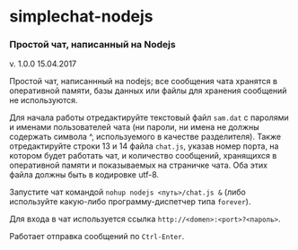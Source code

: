 # simplechat-nodejs
### Простой чат, написанный на Nodejs

v. 1.0.0 15.04.2017

Простой чат, написаннный на nodejs; все сообщения чата хранятся в оперативной памяти, базы данных или файлы для хранения сообщений не используются.

Для начала работы отредактируйте текстовый файл `sam.dat` с паролями и именами пользователей чата (ни пароли, ни имена не должны содержать символа ^, используемого в качестве разделителя). Также отредактируйте строки 13 и 14 файла `chat.js`, указав номер порта, на котором будет работать чат, и количество сообщений, хранящихся в оперативной памяти и показываемых на страничке чата. Оба этих файла должны быть в кодировке utf-8.

Запустите чат командой `nohup nodejs <путь>/chat.js &` (либо используйте какую-либо программу-диспетчер типа `forever`).

Для входа в чат используется ссылка `http://<domen>:<port>?<пароль>`.

Работает отправка сообщений по `Ctrl-Enter`.
